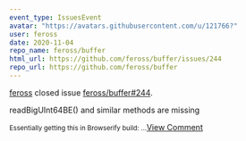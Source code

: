 ```yaml
---
event_type: IssuesEvent
avatar: "https://avatars.githubusercontent.com/u/121766?"
user: feross
date: 2020-11-04
repo_name: feross/buffer
html_url: https://github.com/feross/buffer/issues/244
repo_url: https://github.com/feross/buffer
---
```


<a href='https://github.com/feross' target='_blank'>feross</a> closed issue <a href='https://github.com/feross/buffer/issues/244' target='_blank'>feross/buffer#244</a>.

<p>readBigUInt64BE() and similar methods are missing</p><small>Essentially getting this in Browserify build:...</small><a href='https://github.com/feross/buffer/issues/244' target='_blank'>View Comment</a>